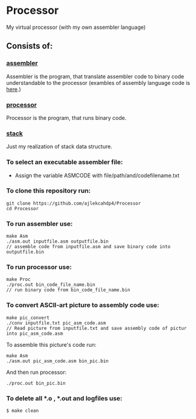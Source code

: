 # Processor
My virtual processor (with my own assembler language)
## Consists of:
### [assembler](https://github.com/ajlekcahdp4/Processor/tree/main/assembler)
Assembler is the program, that translate assembler code to binary code understandable to the processor (exambles of assembly language code is [here](https://github.com/ajlekcahdp4/Processor/tree/main/examples_asm_code).)
### [processor](https://github.com/ajlekcahdp4/Processor/tree/main/processor)
Processor is the program, that runs binary code.
### [stack](https://github.com/ajlekcahdp4/Processor/tree/main/stack)
Just my realization of stack data structure.
### To select an executable assembler file:
* Assign the variable ASMCODE with file/path/and/codefilename.txt
### To clone this repository run:
```
git clone https://github.com/ajlekcahdp4/Processor
cd Processor
```
### To run assembler use:
```
make Asm
./asm.out inputfile.asm outputfile.bin
// assemble code from inputfile.asm and save binary code into outputfile.bin
```
### To run processor use:
```
make Proc
./proc.out bin_code_file_name.bin
// run binary code from bin_code_file_name.bin
```
### To convert ASCII-art picture to assembly code use:
```
make pic_convert
./conv inputfile.txt pic_asm_code.asm
// Read picture from inputfile.txt and save assembly code of pictur into pic_asm_code.asm
```
To assemble this picture's code run:
```
make Asm
./asm.out pic_asm_code.asm bin_pic.bin
```
And then run processor:
```
./proc.out bin_pic.bin
```


### To delete all *.o , *.out and logfiles use:
```
$ make clean
```
